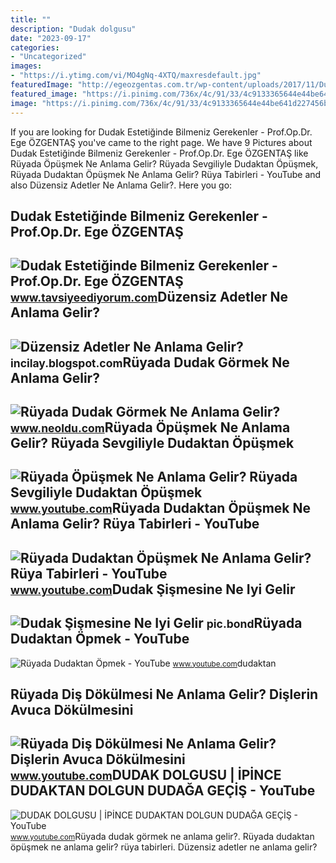 ```yaml
---
title: ""
description: "Dudak dolgusu"
date: "2023-09-17"
categories:
- "Uncategorized"
images:
- "https://i.ytimg.com/vi/MO4gNq-4XTQ/maxresdefault.jpg"
featuredImage: "http://egeozgentas.com.tr/wp-content/uploads/2017/11/Dudak-yapilari.jpg"
featured_image: "https://i.pinimg.com/736x/4c/91/33/4c9133365644e44be641d227456b75bb.jpg"
image: "https://i.pinimg.com/736x/4c/91/33/4c9133365644e44be641d227456b75bb.jpg"
---
```


If you are looking for Dudak Estetiğinde Bilmeniz Gerekenler - Prof.Op.Dr. Ege ÖZGENTAŞ you've came to the right page. We have 9 Pictures about Dudak Estetiğinde Bilmeniz Gerekenler - Prof.Op.Dr. Ege ÖZGENTAŞ like Rüyada Öpüşmek Ne Anlama Gelir? Rüyada Sevgiliyle Dudaktan Öpüşmek, Rüyada Dudaktan Öpüşmek Ne Anlama Gelir? Rüya Tabirleri - YouTube and also Düzensiz Adetler Ne Anlama Gelir?. Here you go:

Dudak Estetiğinde Bilmeniz Gerekenler - Prof.Op.Dr. Ege ÖZGENTAŞ
----------------------------------------------------------------

 ![Dudak Estetiğinde Bilmeniz Gerekenler - Prof.Op.Dr. Ege ÖZGENTAŞ](http://egeozgentas.com.tr/wp-content/uploads/2017/11/Dudak-yapilari.jpg) <small>www.tavsiyeediyorum.com</small>Düzensiz Adetler Ne Anlama Gelir?
---------------------------------

 ![Düzensiz Adetler Ne Anlama Gelir?](https://3.bp.blogspot.com/-MwH1oBsnLsw/W0fAuEbBcRI/AAAAAAAAEeg/7w_I4T1T1W4pfrklZbVyJ7yr8zrTpxgpwCLcBGAs/s1600/ffrefreferfref.jpg) <small>incilay.blogspot.com</small>Rüyada Dudak Görmek Ne Anlama Gelir?
------------------------------------

 ![Rüyada Dudak Görmek Ne Anlama Gelir?](https://d.neoldu.com/news/21498.jpg) <small>www.neoldu.com</small>Rüyada Öpüşmek Ne Anlama Gelir? Rüyada Sevgiliyle Dudaktan Öpüşmek
------------------------------------------------------------------

 ![Rüyada Öpüşmek Ne Anlama Gelir? Rüyada Sevgiliyle Dudaktan Öpüşmek](https://i.ytimg.com/vi/MO4gNq-4XTQ/maxresdefault.jpg) <small>www.youtube.com</small>Rüyada Dudaktan Öpüşmek Ne Anlama Gelir? Rüya Tabirleri - YouTube
-----------------------------------------------------------------

 ![Rüyada Dudaktan Öpüşmek Ne Anlama Gelir? Rüya Tabirleri - YouTube](https://i.ytimg.com/vi/Fd3OnLkzjNY/hqdefault.jpg?sqp=-oaymwEmCOADEOgC8quKqQMa8AEB-AH-BIAC6AKKAgwIABABGGUgWShHMA8=&rs=AOn4CLANUomCVF1VzHT9iSNqin0eGS-Miw) <small>www.youtube.com</small>Dudak Şişmesine Ne Iyi Gelir
----------------------------

 ![Dudak Şişmesine Ne Iyi Gelir](https://i.pinimg.com/736x/4c/91/33/4c9133365644e44be641d227456b75bb.jpg) <small>pic.bond</small>Rüyada Dudaktan Öpmek - YouTube
-------------------------------

 ![Rüyada Dudaktan Öpmek - YouTube](https://i.ytimg.com/vi/Mz5Ous-m_Sk/maxresdefault.jpg) <small>www.youtube.com</small>dudaktan

Rüyada Diş Dökülmesi Ne Anlama Gelir? Dişlerin Avuca Dökülmesini
----------------------------------------------------------------

 ![Rüyada Diş Dökülmesi Ne Anlama Gelir? Dişlerin Avuca Dökülmesini](https://i.ytimg.com/vi/Bg-IjViVzUc/maxresdefault.jpg) <small>www.youtube.com</small>DUDAK DOLGUSU | İPİNCE DUDAKTAN DOLGUN DUDAĞA GEÇİŞ - YouTube
-------------------------------------------------------------

 ![DUDAK DOLGUSU | İPİNCE DUDAKTAN DOLGUN DUDAĞA GEÇİŞ - YouTube](https://i.ytimg.com/vi/avLpNKufG9Q/maxresdefault.jpg) <small>www.youtube.com</small>Rüyada dudak görmek ne anlama gelir?. Rüyada dudaktan öpüşmek ne anlama gelir? rüya tabirleri. Düzensiz adetler ne anlama gelir?
